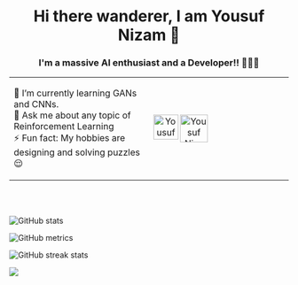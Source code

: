 <h1 align="center">
  Hi there wanderer, I am Yousuf Nizam 👋
</h1>

<h3 align="center">
  I'm a massive AI enthusiast and a Developer!! 👨🏻‍💻
</h3>

<table border="0" width="100%" >
  <tr>
    <td width="50%">
      <p>
        🌱 I’m currently learning GANs and CNNs. <br>
        💬 Ask me about any topic of Reinforcement Learning <br>
        ⚡ Fun fact: My hobbies are designing and solving puzzles 😌 <br>
       </p>
    </td>
    <td width="50%">
      <div align="center">
      <a href="https://www.linkedin.com/in/yousufnizam">
    <img align="left" alt="Yousuf Nizam - LinkedIn" width="45px" src="https://upload.wikimedia.org/wikipedia/commons/thumb/e/e9/Linkedin_icon.svg/256px-Linkedin_icon.svg.png"/>
  </a>
  <a href="https://twitter.com/yousuf_nzm">
    <img align="left" alt="Yousuf Nizam - Twitter" width="50px" src="https://upload.wikimedia.org/wikipedia/sco/9/9f/Twitter_bird_logo_2012.svg"/>
  </a>
    </td>
  </div>
  </tr>
</table>
<br><br>

![GitHub stats](https://github-readme-stats.vercel.app/api?username=yousufnzm&show_icons=true&theme=radical)  

![GitHub metrics](https://metrics.lecoq.io/yousufnzm)  

![GitHub streak stats](https://github-readme-streak-stats.herokuapp.com/?user=yousufnzm&theme=radical)  

![](https://komarev.com/ghpvc/?username=yousufnzm&color=blueviolet&label=PROFILE+VIEWS&style=plastic)
